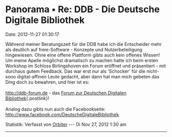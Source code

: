 Panorama • Re: DDB - Die Deutsche Digitale Bibliothek
=====================================================

Date: 2012-11-27 01:30:17

Während meiner Beratungszeit für die DDB habe ich die Entscheider mehr
als deutlich auf freie-Software - Konzepte und Nutzerbeteiligung
hingewiesen. Ohne eine offene Plattform gibts auch kein offenes Wissen!
Um meine Apelle möglichst dramatisch zu machen hatte ich beim ersten
Workshop im Schloss Birlingshoven ein Forum eröffnet und präsentiert -
mit durchaus gutem Feedback. Das war erst nur als \'Schocker\' für die
nicht-sooo digital-affinen Leute gedacht, aber dann hat man mich gebeten
das Ding doch zu bewahren, und hier ist es:\
\
<http://ddb-forum.de> - das [Forum zur Deutschen Digitalen
Bibliothek](http://ddb-forum.de){.postlink}!\
\
Analog dazu gibts nun auch die Facebookseite:
<http://www.facebook.com/DeutscheDigitaleBibliothek>

Statistik: Verfasst von
[Orbiter](http://forum.yacy-websuche.de/memberlist.php?mode=viewprofile&u=2)
--- Di Nov 27, 2012 1:30 am

------------------------------------------------------------------------
